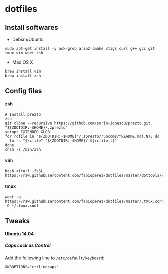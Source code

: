# dotfiles

## Install softwares
* Debian/Ubuntu
```
sudo apt-get install -y ack-grep aria2 cmake ctags curl g++ gcc git tmux vim wget zsh
```

* Mac OS X
```
brew install vim
brew install zsh
```
## Config files

#### zsh
```
# Install prezto
zsh
git clone --recursive https://github.com/sorin-ionescu/prezto.git "${ZDOTDIR:-$HOME}/.zprezto"
setopt EXTENDED_GLOB
for rcfile in "${ZDOTDIR:-$HOME}"/.zprezto/runcoms/^README.md(.N); do
  ln -s "$rcfile" "${ZDOTDIR:-$HOME}/.${rcfile:t}"
done
chsh -s /bin/zsh
```

#### vim
```
bash <(curl -fsSL https://raw.githubusercontent.com/fabioperez/dotfiles/master/dottools/vimstall.sh)
```

#### tmux
```
wget -q https://raw.githubusercontent.com/fabioperez/dotfiles/master/.tmux.conf -O ~/.tmux.conf
```

## Tweaks

#### Ubuntu 14.04

##### Caps Lock as Control
Add the following line to `/etc/default/keyboard`:

```
XKBOPTIONS="ctrl:nocaps"
```
